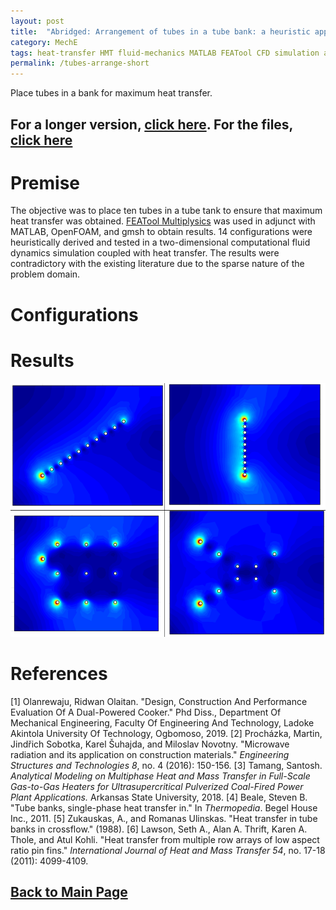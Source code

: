 ```yaml
---
layout: post
title:  "Abridged: Arrangement of tubes in a tube bank: a heuristic approach"
category: MechE
tags: heat-transfer HMT fluid-mechanics MATLAB FEATool CFD simulation abridged
permalink: /tubes-arrange-short
---
```

Place tubes in a bank for maximum heat transfer.
<!--more-->

## For a longer version, [click here](https://minerva-007.github.io/HMT-L-tubes-in-a-bank). For the files, [click here](https://github.com/Minerva-007/HMT-L-OEL)

# Premise
The objective was to place ten tubes in a tube tank to ensure that maximum heat transfer was obtained. [FEATool Multiplysics](https://www.featool.com/) was used in adjunct with MATLAB, OpenFOAM, and gmsh to obtain results. 14 configurations were heuristically derived and tested in a two-dimensional computational fluid dynamics simulation coupled with heat transfer. The results were contradictory with the existing literature due to the sparse nature of the problem domain.

# Configurations


# Results


![Contours](\assets\images\HMT-L\fourcontours.jpg)


# References
[1] Olanrewaju, Ridwan Olaitan. "Design, Construction And Performance Evaluation Of A Dual-Powered Cooker." Phd Diss., Department Of Mechanical Engineering, Faculty Of Engineering And Technology, Ladoke Akintola University Of Technology, Ogbomoso, 2019.
[2] Procházka, Martin, Jindřich Sobotka, Karel Šuhajda, and Miloslav Novotny. "Microwave radiation and its application on construction materials." _Engineering Structures and Technologies 8_, no. 4 (2016): 150-156.
[3] Tamang, Santosh. _Analytical Modeling on Multiphase Heat and Mass Transfer in Full-Scale Gas-to-Gas Heaters for Ultrasupercritical Pulverized Coal-Fired Power Plant Applications._ Arkansas State University, 2018.
[4] Beale, Steven B. "Tube banks, single-phase heat transfer in." In _Thermopedia_. Begel House Inc., 2011.
[5] Zukauskas, A., and Romanas Ulinskas. "Heat transfer in tube banks in crossflow." (1988).
[6] Lawson, Seth A., Alan A. Thrift, Karen A. Thole, and Atul Kohli. "Heat transfer from multiple row arrays of low aspect ratio pin fins." _International Journal of Heat and Mass Transfer 54_, no. 17-18 (2011): 4099-4109.

## [Back to Main Page](https://minerva-007.github.io/)
